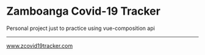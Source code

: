 # Zamboanga Covid-19 Tracker

Personal project just to practice using vue-composition api
___
www.zcovid19tracker.com

